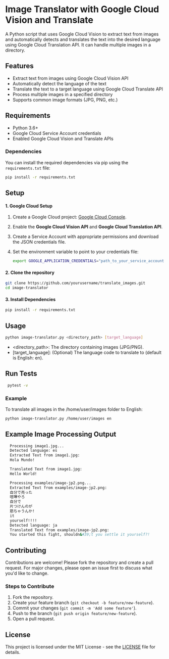 # Image Translator with Google Cloud Vision and Translate

A Python script that uses Google Cloud Vision to extract text from images and automatically detects and translates the text into the desired language using Google Cloud Translation API. It can handle multiple images in a directory.

## Features

- Extract text from images using Google Cloud Vision API
- Automatically detect the language of the text
- Translate the text to a target language using Google Cloud Translate API
- Process multiple images in a specified directory
- Supports common image formats (JPG, PNG, etc.)

## Requirements

- Python 3.6+
- Google Cloud Service Account credentials
- Enabled Google Cloud Vision and Translate APIs

### Dependencies

You can install the required dependencies via pip using the `requirements.txt` file:

```bash
pip install -r requirements.txt
```

## Setup

#### 1. Google Cloud Setup

1. Create a Google Cloud project: [Google Cloud Console](https://console.cloud.google.com/).
2. Enable the **Google Cloud Vision API** and **Google Cloud Translation API**.
3. Create a Service Account with appropriate permissions and download the JSON credentials file.
4. Set the environment variable to point to your credentials file:

   ```bash
   export GOOGLE_APPLICATION_CREDENTIALS="path_to_your_service_account.json"
   ```

#### 2. Clone the repository
   ```bash
   git clone https://github.com/yourusername/translate_images.git
   cd image-translator
   ```
#### 3. Install Dependencies
   ```bash
   pip install -r requirements.txt
   ```

## Usage
   ```bash
   python image-translator.py <directory_path> [target_language]
   ```
   - <directory_path>: The directory containing images (JPG/PNG).
   - [target_language]: (Optional) The language code to translate to (default is English: en).

## Run Tests
  ```bash
   pytest -v
  ```
  
### Example

To translate all images in the /home/user/images folder to English:

  ```bash
  python image-translator.py /home/user/images en
  ```
## Example Image Processing Output

  ```bash
    Processing image1.jpg...
    Detected language: es
    Extracted Text from image1.jpg:
    Hola Mundo!

    Translated Text from image1.jpg:
    Hello World!

    Processing examples/image-jp2.png...
    Extracted Text from examples/image-jp2.png:
    自分で売った
    喧嘩やろ
    自分で
    片つけんのが
    筋ちゃうんか!
    it
    yourself!!!!
    Detected language: ja
    Translated Text from examples/image-jp2.png:
    You started this fight, shouldn&#39;t you settle it yourself?!

  ```

## Contributing

Contributions are welcome! Please fork the repository and create a pull request. For major changes, please open an issue first to discuss what you'd like to change.

### Steps to Contribute
 1. Fork the repository.
 2. Create your feature branch (`git checkout -b feature/new-feature`).
 3. Commit your changes (`git commit -m 'Add some feature'`).
 4. Push to the branch (`git push origin feature/new-feature`).
 5. Open a pull request.

## License 

This project is licensed under the MIT License - see the [LICENSE](LICENSE) file for details.
